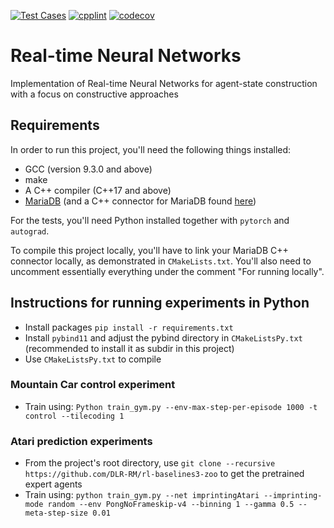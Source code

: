 [![Test Cases](https://github.com/khurramjaved96/continually-adapting-networks/actions/workflows/cmake.yml/badge.svg?branch=step_size_adaptation&event=push)](https://github.com/khurramjaved96/continually-adapting-networks/actions/workflows/cmake.yml) [![cpplint](https://github.com/khurramjaved96/continually-adapting-networks/actions/workflows/cpplint.yml/badge.svg?event=push)](https://github.com/khurramjaved96/real-time-networks/actions/workflows/cpplint.yml) [![codecov](https://codecov.io/gh/khurramjaved96/real-time-networks/branch/development/graph/badge.svg?token=3YDYPKYSKO)](https://codecov.io/gh/khurramjaved96/real-time-networks)

# Real-time Neural Networks
Implementation of Real-time Neural Networks for agent-state construction with a focus on constructive approaches

## Requirements
In order to run this project, you'll need the following things installed:
* GCC (version 9.3.0 and above)
* make
* A C++ compiler (C++17 and above)
* [MariaDB](https://mariadb.com/kb/en/getting-installing-and-upgrading-mariadb/) (and a C++ connector for MariaDB
  found [here](https://mariadb.com/kb/en/mariadb-connector-c/))
  
For the tests, you'll need Python installed together with `pytorch` and `autograd`.

To compile this project locally, you'll have to link your MariaDB C++ connector locally, as demonstrated
in `CMakeLists.txt`. You'll also need to uncomment essentially everything under the 
comment "For running locally".

## Instructions for running experiments in Python
* Install packages `pip install -r requirements.txt`
* Install `pybind11` and adjust the pybind directory in `CMakeListsPy.txt` (recommended to install it as subdir in this project)
* Use `CMakeListsPy.txt` to compile

### Mountain Car control experiment
* Train using: `Python train_gym.py --env-max-step-per-episode 1000 -t control --tilecoding 1`

### Atari prediction experiments
* From the project's root directory, use `git clone --recursive https://github.com/DLR-RM/rl-baselines3-zoo` to get the pretrained expert agents
* Train using: `python train_gym.py --net imprintingAtari --imprinting-mode random --env PongNoFrameskip-v4 --binning 1 --gamma 0.5 --meta-step-size 0.01`
